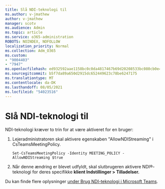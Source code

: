 ```yaml
---
title: Slå NDI-teknologi til
ms.author: v-jmathew
author: v-jmathew
manager: scotv
ms.audience: Admin
ms.topic: article
ms.service: o365-administration
ROBOTS: NOINDEX, NOFOLLOW
localization_priority: Normal
ms.collection: Adm_O365
ms.custom:
- "9004403"
- "7947"
ms.openlocfilehash: ed932592aae1158bc0c0da4817467b69d20208533bc080cb0e424f552af8601a
ms.sourcegitcommit: b5f7da89a650d2915dc652449623c78be6247175
ms.translationtype: MT
ms.contentlocale: da-DK
ms.lasthandoff: 08/05/2021
ms.locfileid: "54023516"
---
```

# <a name="turn-on-ndi-technology"></a>Slå NDI-teknologi til

NDI-teknologi kræver to trin for at være aktiveret for en bruger:

1. Lejeradministratoren skal aktivere egenskaben "AllowNDIStreaming" i CsTeamsMeetingPolicy.

    `Set-CsTeamsMeetingPolicy -Identity MEETING_POLICY -AllowNDIStreaming $true`

2. Når denne ændring er blevet udfyldt, skal slutbrugeren aktivere NDI®-teknologi for deres specifikke **klient Indstillinger > Tilladelser.**

Du kan finde flere oplysninger [under Brug NDI-teknologi i Microsoft Teams](https://docs.microsoft.com/microsoftteams/use-ndi-in-meetings).
